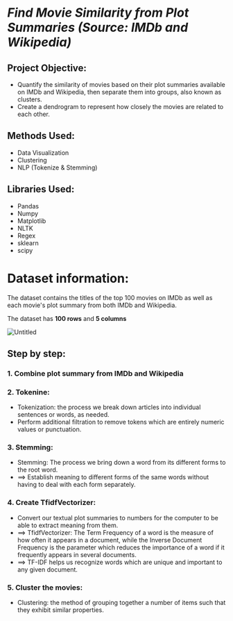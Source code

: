 # ***Find Movie Similarity from Plot Summaries (Source: IMDb and Wikipedia)***

## Project Objective:
* Quantify the similarity of movies based on their plot summaries available on IMDb and Wikipedia, then separate them into groups, also known as clusters.   
* Create a dendrogram to represent how closely the movies are related to each other.

## Methods Used:
* Data Visualization
* Clustering
* NLP (Tokenize & Stemming)

## Libraries Used:
* Pandas
* Numpy
* Matplotlib
* NLTK
* Regex
* sklearn
* scipy

# Dataset information:
The dataset contains the titles of the top 100 movies on IMDb as well as each movie's plot summary from both IMDb and Wikipedia.

The dataset has **100 rows** and **5 columns**

![Untitled](https://github.com/Khangtran94/Find_Movie_Similarity/assets/146164801/624955b6-247e-4c42-88be-d960a2419760)

## Step by step:
### 1. Combine plot summary from IMDb and Wikipedia
### 2. Tokenine:
* Tokenization: the process we break down articles into individual sentences or words, as needed.
* Perform additional filtration to remove tokens which are entirely numeric values or punctuation.
### 3. Stemming:
* Stemming: The process we bring down a word from its different forms to the root word.
* ==> Establish meaning to different forms of the same words without having to deal with each form separately.
### 4. Create TfidfVectorizer:
* Convert our textual plot summaries to numbers for the computer to be able to extract meaning from them.
* ==> TfidfVectorizer: The Term Frequency of a word is the measure of how often it appears in a document, while the Inverse Document Frequency is the parameter which reduces the importance of a word if it frequently appears in several documents.
* ==> TF-IDF helps us recognize words which are unique and important to any given document.
### 5. Cluster the movies:
* Clustering: the method of grouping together a number of items such that they exhibit similar properties.




